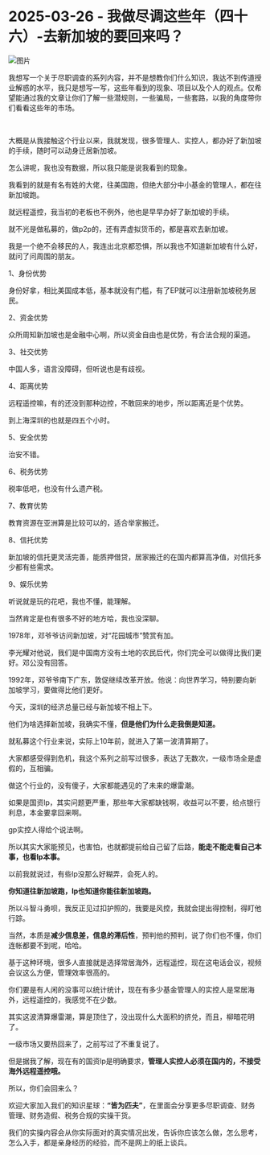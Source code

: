 # 2025-03-26 - 我做尽调这些年（四十六）-去新加坡的要回来吗？

![图片](https://mmbiz.qpic.cn/mmbiz_jpg/JTrAVGgvYREDjjCcjE2hic9xpvibQ2f988EUdsiaEBV2bzqUCpnyc2pMVAP4dtlmJQbDER4JTqzreQGq1Gedr3TgQ/640?wx_fmt=jpeg&from=appmsg&tp=webp&wxfrom=5&wx_lazy=1)

我想写一个关于尽职调查的系列内容，并不是想教你们什么知识，我达不到传道授业解惑的水平，我只是想写一写，这些年看到的现象、项目以及个人的观点。仅希望能通过我的文章让你们了解一些潜规则，一些骗局，一些套路，以我的角度带你们看看这些年的市场。

 

大概是从我接触这个行业以来，我就发现，很多管理人、实控人，都办好了新加坡的手续，随时可以动身迁居新加坡。

怎么讲呢，我也没有数据，所以我只能是说我看到的现象。

我看到的就是有名有姓的大佬，往美国跑，但绝大部分中小基金的管理人，都在往新加坡跑。

就远程遥控，我当初的老板也不例外，他也是早早办好了新加坡的手续。

就不光是做私募的，做p2p的，还有弄虚拟货币的，都是喜欢去新加坡。

我是一个绝不会移民的人，我连出北京都恐惧，所以我也不知道新加坡有什么好，就问了问周围的朋友。

1、身份优势

身份好拿，相比美国成本低，基本就没有门槛，有了EP就可以注册新加坡税务居民。

2、资金优势

众所周知新加坡也是金融中心啊，所以资金自由也是优势，有合法合规的渠道。

3、社交优势

中国人多，语言没障碍，但听说也是有歧视。

4、距离优势

远程遥控嘛，有的还没到那种边控，不敢回来的地步，所以距离近是个优势。

到上海深圳的也就是四五个小时。

5、安全优势

治安不错。

6、税务优势

税率低吧，也没有什么遗产税。

7、教育优势

教育资源在亚洲算是比较可以的，适合举家搬迁。

8、信托优势

新加坡的信托更灵活完善，能质押借贷，居家搬迁的在国内都算高净值，对信托多少都有些需求。

9、娱乐优势

听说就是玩的花吧，我也不懂，能理解。

当然肯定是也有很多不好的地方哈，我也没深聊。

1978年，邓爷爷访问新加坡，对“花园城市”赞赏有加。

李光耀对他说，我们是中国南方没有土地的农民后代，你们完全可以做得比我们更好。邓公没有回答。

1992年，邓爷爷南下广东，敦促继续改革开放。他说：向世界学习，特别要向新加坡学习，要做得比他们更好。

今天，深圳的经济总量已经与新加坡不相上下。

他们为啥选择新加坡，我确实不懂，**但是他们为什么走我倒是知道。**

就私募这个行业来说，实际上10年前，就进入了第一波清算期了。

大家都感受得到危机，我这个系列之前写过很多，表达了无数次，一级市场全是虚假的，互相骗。

做这个行业的，没有傻子，大家都能遇见的了未来的爆雷潮。

如果是国资lp，其实问题更严重，那些年大家都缺钱啊，收益可以不要，给点银行利息，本金要拿回来啊。

gp实控人得给个说法啊。

所以其实大家能预见，也害怕，也就都提前给自己留了后路，**能走不能走看自己本事，也看lp本事。**

以前我就说过，有些lp没那么好糊弄，会死人的。

**你知道往新加坡跑，lp也知道你能往新加坡跑。**

所以斗智斗勇呗，我反正见过扣护照的，我要是风控，我就会提出得控制，得盯他行踪。

当然，本质是**减少信息差，信息的滞后性**，预判他的预判，说了你们也不懂，你们连帐都要不到呢，哈哈。

基于这种环境，很多人直接就是选择常居海外，远程遥控，现在这电话会议，视频会议这么方便，管理效率很高的。

你们要是有人闲的没事可以统计统计，现在有多少基金管理人的实控人是常居海外，远程遥控的，我感觉不在少数。

其实这波清算爆雷潮，算是顶住了，没出现什么大面积的挤兑，而且，柳暗花明了。

一级市场又要热回来了，之前写过了不重复说了。

但是据我了解，现在有的国资lp是明确要求，**管理人实控人必须在国内的，不接受海外远程遥控哦。**

所以，你们会回来么？

欢迎大家加入我们的知识星球：**“皆为匹夫”**，在里面会分享更多尽职调查、财务管理、财务造假、税务合规的实操干货。

我们的实操内容会从你实际面对的真实情况出发，告诉你应该怎么做，怎么思考，怎么入手，都是亲身经历的经验，而不是网上的纸上谈兵。

